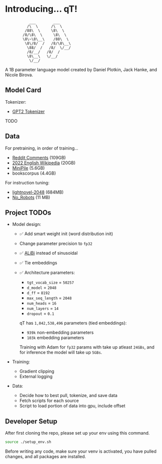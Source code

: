 # Introducing... qT!

```
           ___        ___             
          /\  \      /\  \            
         /88\  \     \8\  \           
        /8/\8\  \     \8\  \          
        \8\~\8\__\    /88\  \         
         \8\/8/  /   /8/\8\__\        
          \88/  /   /8/  \/__/        
          /8/__/   /8/  /             
          \8\__\   \/__/              
           \/__/                                                  
```

A 1B parameter language model created by Daniel Plotkin, Jack Hanke, and Nicole Birova.

## Model Card

Tokenizer:
- [GPT2 Tokenizer](https://github.com/huggingface/tokenizers)

TODO

## Data

For pretraining, in order of training...
- [Reddit Comments](https://huggingface.co/datasets/HuggingFaceGECLM/REDDIT_comments) (109GB)
- [2022 English Wikipedia](https://huggingface.co/datasets/legacy-datasets/wikipedia) (20GB)
- [MiniPile](https://huggingface.co/datasets/JeanKaddour/minipile) (5.6GB)
- bookscorpus (4.4GB)

For instruction tuning:
- [lightnovel-2048](https://huggingface.co/datasets/Chat-Error/lightnovel-2048)  (684MB)
- [No_Robots](https://huggingface.co/datasets/HuggingFaceH4/no_robots) (11 MB)

## Project TODOs

- Model design:
    - ✅ Add smart weight init (word distribution init)
    - Change parameter precision to `fp32`
    - ✅ [ALiBi](https://arxiv.org/pdf/2108.12409) instead of sinusoidal
    - ✅ Tie embeddings
    - ✅ Architecture parameters: 
        - `tgt_vocab_size` = `50257`
        - `d_model` = `2048`
        - `d_ff` = `8192`
        - `max_seq_length` = `2048`
        - `num_heads` = `16`
        - `num_layers` = `14`
        - `dropout` = `0.1`

        qT has `1,042,538,496` parameters (tied embeddings):
        - `939k` non-embedding parameters
        - `103k` embedding parameters

        Training with Adam for `fp32` params with take up atleast `24GBs`, and for inference the model will take up `5GBs`.

- Training:
    - Gradient clipping
    - External logging
- Data:
    - Decide how to best pull, tokenize, and save data
    - Fetch scripts for each source
    - Script to load portion of data into gpu, include offset

## Developer Setup

After first cloning the repo, please set up your env using this command.

```bash
source ./setup_env.sh
```

Before writing any code, make sure your venv is activated, you have pulled changes, and all packages are installed.
